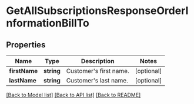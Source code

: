 # GetAllSubscriptionsResponseOrderInformationBillTo

## Properties
Name | Type | Description | Notes
------------ | ------------- | ------------- | -------------
**firstName** | **string** | Customer&#39;s first name. | [optional] 
**lastName** | **string** | Customer&#39;s last name. | [optional] 

[[Back to Model list]](../README.md#documentation-for-models) [[Back to API list]](../README.md#documentation-for-api-endpoints) [[Back to README]](../README.md)



